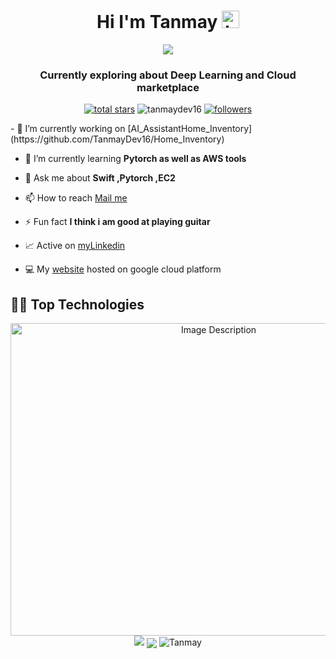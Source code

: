 <h1 align="center">Hi I'm Tanmay <img src="https://user-images.githubusercontent.com/1303154/88677602-1635ba80-d120-11ea-84d8-d263ba5fc3c0.gif" width="28px" height="28px" alt="hi"></h1>
<p align="center">
  <a href="https://github.com/DenverCoder1/TanmayDev16">
    <img src="https://readme-typing-svg.demolab.com/?lines=Native-IOS%20and%20Deep%20Learning%20Engineer;Always%20exploring%20new%20stacks&font=Fira%20Code&center=true&width=500&height=45&color=ac913d&vCenter=true&pause=1000&size=22" /></a>
</p>

<h3 align="center">Currently exploring about Deep Learning and Cloud marketplace</h3>
<p align="center">
<a href="https://github.com/DenverCoder1?tab=repositories&sort=stargazers">
    <img alt="total stars" title="Total stars on GitHub" src="https://custom-icon-badges.demolab.com/github/stars/TanmayDev16?color=55960c&style=for-the-badge&labelColor=488207&logo=star"/></a>

<img src="https://komarev.com/ghpvc/?username=tanmaydev16&label=Profile%20views&color=ff0000&labelColor=ff0000&style=for-the-badge" alt="tanmaydev16" /> 

<a href="https://github.com/TanmayDev16?tab=followers">
    <img alt="followers" title="Follow me on Github" src="https://custom-icon-badges.demolab.com/github/followers/TanmayDev16?color=236ad3&labelColor=1155ba&style=for-the-badge&logo=person-add&label=Follow&logoColor=white"/></a>
</p>
<p align="center"></p>
- 🔭 I’m currently working on [AI_AssistantHome_Inventory](https://github.com/TanmayDev16/Home_Inventory)

- 🌱 I’m currently learning **Pytorch as well as AWS tools**

- 💬 Ask me about **Swift ,Pytorch ,EC2**

- 📫 How to reach [Mail me](srivastava.tanmay.162003@gmail.com)

- ⚡ Fun fact **I think i am good at playing guitar**

- 📈 Active on [myLinkedin](https://www.linkedin.com/in/tanmay-srivastava-a0338623a/)

- 💻 My [website](http://tanmayy.tech) hosted on google cloud platform

<h2> 👨‍💻 Top Technologies</h2>
<p align="center">
<img src="https://github.com/TanmayDev16/TanmayDev16/assets/105355308/96e65df9-181a-4e4f-bfa8-88cd4bab458c" alt="Image Description" width="650" height="500">
<img src="https://github-readme-stats.vercel.app/api/top-langs/?username=TanmayDev16&theme=buefy&hide_border=true" />
<img align="center" src="https://github-readme-activity-graph.vercel.app/graph?username=TanmayDev16&bg_color=000000&color=ffffff&line=ce7e00&point=559ed4&area=true&hide_border=true"/>
<img src="https://github-readme-stats.vercel.app/api?username=TanmayDev16&show_icons=true" alt="Tanmay" />
</p>

